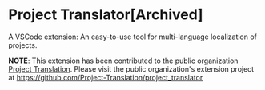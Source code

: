 # Project Translator[Archived]

A VSCode extension: An easy-to-use tool for multi-language localization of projects.

**NOTE**: This extension has been contributed to the public organization [Project Translation](https://github.com/Project-Translation). Please visit the public organization's extension project at https://github.com/Project-Translation/project_translator
